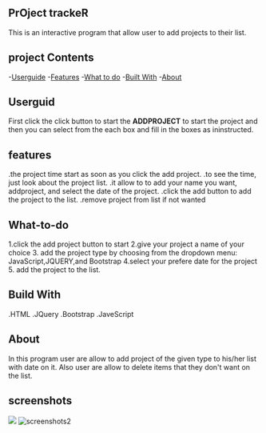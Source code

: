 ## PrOject trackeR

 This is an interactive program that allow user to add projects to their list.

## project Contents

-[Userguide](#userguide)
-[Features](#features)
-[What to do](#What-to-do)
-[Built With](#Build-With)
-[About](#About)

## Userguid

First click the click button to start the **ADDPROJECT**  to start the project and then you can select from the each box and fill in the boxes as ininstructed.

## features

.the project time start as soon as you click the add project.
.to see the time, just look about the project list.
.it allow to to add your name you want, addproject, and select the date of the project.
.click the add button to add the project to the list.
.remove project from list if not wanted


## What-to-do
1.click the add project button to start
2.give your project a name of your choice
3. add the project type by choosing from the dropdown menu: JavaScript,JQUERY,and Bootstrap
4.select your prefere date for the project
5. add the project to the list.

## Build With
.HTML
.JQuery
.Bootstrap
.JaveScript

## About
In this program user are allow to add project of the given type to his/her list with date on it. Also user are allow to delete items that they don't want on the list.

## screenshots
![](assets/images/Screenshot1.png)
![screenshots2](assets/images/Screenshot2.png)


